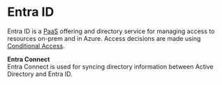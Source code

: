 # Entra ID
Entra ID is a [PaaS](/cloud/concepts/README.md#cloud-service-models) offering and directory service for managing access to resources on-prem and in Azure. Access decisions are made using [Conditional Access](/azure/services/security/directory-services/conditional-access/README.md).  

**Entra Connect**  
Entra Connect is used for syncing directory information between Active Directory and Entra ID.
